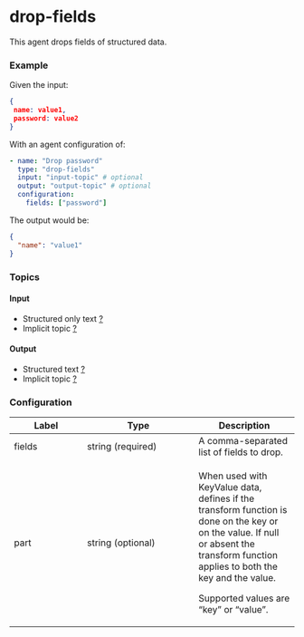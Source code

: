 # drop-fields

This agent drops fields of structured data.

### Example

Given the input:

```json
{
 name: value1, 
 password: value2
}
```

With an agent configuration of:

```yaml
- name: "Drop password"
  type: "drop-fields"
  input: "input-topic" # optional
  output: "output-topic" # optional
  configuration:
    fields: ["password"]
```

The output would be:

```json
{
  "name": "value1"
}
```

### Topics

#### Input

* Structured only text [?](../agent-messaging.md)
* Implicit topic [?](../agent-messaging.md#implicit-input-and-output-topics)

#### Output

* Structured text [?](../agent-messaging.md)
* Implicit topic [?](../agent-messaging.md#implicit-input-and-output-topics)

### Configuration

<table><thead><tr><th width="113.33333333333331">Label</th><th width="181">Type</th><th>Description</th></tr></thead><tbody><tr><td>fields</td><td>string (required)</td><td>A comma-separated list of fields to drop.</td></tr><tr><td>part</td><td>string (optional)</td><td><p>When used with KeyValue data, defines if the transform function is done on the key or on the value. If null or absent the transform function applies to both the key and the value.</p><p></p><p>Supported values are “key” or “value”.</p></td></tr></tbody></table>
